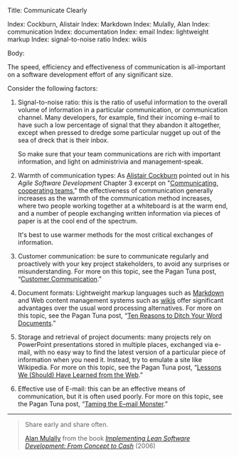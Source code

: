 Title: Communicate Clearly

Index: Cockburn, Alistair
Index: Markdown
Index: Mulally, Alan
Index: communication
Index: documentation
Index: email
Index: lightweight markup
Index: signal-to-noise ratio
Index: wikis

Body:

The speed, efficiency and effectiveness of communication is all-important on a software development effort of any significant size.

Consider the following factors:

1. Signal-to-noise ratio: this is the ratio of useful information to the overall volume of information in a particular communication, or communication channel. Many developers, for example, find their incoming e-mail to have such a low percentage of signal that they abandon it altogether, except when pressed to dredge some particular nugget up out of the sea of dreck that is their inbox.

	So make sure that your team communications are rich with important information, and light on administrivia and management-speak.

2. Warmth of communication types: As <a href="https://en.wikipedia.org/wiki/Alistair_Cockburn" class="reflink" target="ref">Alistair Cockburn</a> pointed out in his <cite>Agile Software Development</cite> Chapter 3 excerpt on "[Communicating, cooperating teams][cockburn-2001]," the effectiveness of communication generally increases as the warmth of the communication method increases, where two people working together at a whiteboard is at the warm end, and a number of people exchanging written information via pieces of paper is at the cool end of the spectrum.

	It's best to use warmer methods for the most critical exchanges of information.

3. Customer communication: be sure to communicate regularly and proactively with your key project stakeholders, to avoid any surprises or misunderstanding. For more on this topic, see the Pagan Tuna post, &ldquo;<a href="http://www.pagantuna.com/posts/customer-communication.html" class="reflink" target="ref">Customer Communication</a>.&rdquo;

4. Document formats: Lightweight markup languages such as <a href="https://daringfireball.net/projects/markdown/" class="reflink" target="ref">Markdown</a> and Web content management systems such as <a href="https://en.wikipedia.org/wiki/Wiki" class="reflink" target="ref">wikis</a> offer significant advantages over the usual word processing alternatives. For more on this topic, see the Pagan Tuna post, &ldquo;<a href="http://www.pagantuna.com/posts/ten-reasons-to-ditch-your-word-documents.html" class="reflink" target="ref">Ten Reasons to Ditch Your Word Documents</a>.&rdquo;

5. Storage and retrieval of project documents: many projects rely on PowerPoint presentations stored in multiple places, exchanged via e-mail, with no easy way to find the latest version of a particular piece of information when you need it. Instead, try to emulate a site like Wikipedia. For more on this topic, see the Pagan Tuna post, &ldquo;<a href="http://www.pagantuna.com/posts/lessons-we-should-have-learned-from-the-web.html" class="reflink" target="ref">Lessons We (Should) Have Learned from the Web</a>.&rdquo;

6. Effective use of E-mail: this can be an effective means of communication, but it is often used poorly. For more on this topic, see the Pagan Tuna post, &ldquo;<a href="http://www.pagantuna.com/posts/taming-the-e-mail-monster.html" class="reflink" target="ref">Taming the E–mail Monster</a>.&rdquo;

----

<blockquote>
<p>Share early and share often.</p>
<p class="bq-footer"><a href="http://en.wikipedia.org/wiki/Alan_Mulally" class="reflink" target="ref">Alan Mulally</a> from the book <cite><a href="bibliography.html#poppendieck-2006">Implementing Lean Software Development: From Concept to Cash</a></cite> (2006)</p>
</blockquote>

[cockburn-2001]: bibliography.html#cockburn-2001
